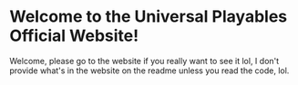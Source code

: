 # Welcome to the Universal Playables Official Website!

Welcome, please go to the website if you really want to see it lol, I don't provide what's in the website on the readme unless you read the code, lol.
